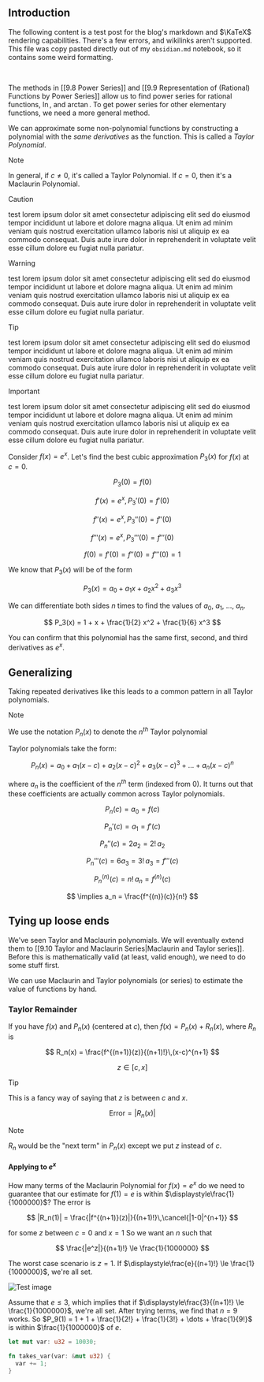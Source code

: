 ## Introduction

The following content is a test post for the blog's markdown and $\KaTeX$ rendering capabilities.
There's a few errors, and wikilinks aren't supported. This file was copy pasted directly out of my
`obsidian.md` notebook, so it contains some weird formatting.

<br />

The methods in [[9.8 Power Series]] and
[[9.9 Representation of (Rational) Functions by Power Series]] allow us to find power series for
rational functions, $\ln$, and $\arctan$. To get power series for other elementary functions, we
need a more general method.

We can approximate some non-polynomial functions by constructing a polynomial with the _same
derivatives_ as the function. This is called a _Taylor Polynomial_.

<!-- prettier-ignore -->
> [!NOTE]
> In general, if $c \neq 0$, it's called a Taylor Polynomial. If $c = 0$, then it's a
> Maclaurin Polynomial.

<!-- prettier-ignore -->
> [!CAUTION]
> test lorem ipsum dolor sit amet consectetur adipiscing elit sed do eiusmod tempor
> incididunt ut labore et dolore magna aliqua. Ut enim ad minim veniam quis nostrud exercitation
> ullamco laboris nisi ut aliquip ex ea commodo consequat. Duis aute irure dolor in reprehenderit in
> voluptate velit esse cillum dolore eu fugiat nulla pariatur.

<!-- prettier-ignore -->
> [!WARNING]
> test lorem ipsum dolor sit amet consectetur adipiscing elit sed do eiusmod tempor
> incididunt ut labore et dolore magna aliqua. Ut enim ad minim veniam quis nostrud exercitation
> ullamco laboris nisi ut aliquip ex ea commodo consequat. Duis aute irure dolor in reprehenderit in
> voluptate velit esse cillum dolore eu fugiat nulla pariatur.

<!-- prettier-ignore -->
> [!TIP]
> test lorem ipsum dolor sit amet consectetur adipiscing elit sed do eiusmod tempor
> incididunt ut labore et dolore magna aliqua. Ut enim ad minim veniam quis nostrud exercitation
> ullamco laboris nisi ut aliquip ex ea commodo consequat. Duis aute irure dolor in reprehenderit in
> voluptate velit esse cillum dolore eu fugiat nulla pariatur.

<!-- prettier-ignore -->
> [!IMPORTANT]
> test lorem ipsum dolor sit amet consectetur adipiscing elit sed do eiusmod tempor
> incididunt ut labore et dolore magna aliqua. Ut enim ad minim veniam quis nostrud exercitation
> ullamco laboris nisi ut aliquip ex ea commodo consequat. Duis aute irure dolor in reprehenderit in
> voluptate velit esse cillum dolore eu fugiat nulla pariatur.

Consider $f(x) = e^x$. Let's find the best cubic approximation $P_3(x)$ for $f(x)$ at $c=0$.

$$
P_3(0) = f(0)
$$

$$
f'(x) = e^x,\,P_3'(0)=f'(0)
$$

$$
f''(x) = e^x,\,P_3''(0) = f''(0)
$$

$$
f'''(x) = e^x,\,P_3'''(0) = f'''(0)
$$

$$
f(0) = f'(0) = f''(0) = f'''(0) = 1
$$

We know that $P_3(x)$ will be of the form

$$
P_3(x) = a_0 + a_1 x + a_2 x^2 + a_3 x^3
$$

We can differentiate both sides $n$ times to find the values of $a_0$, $a_1$, $\dots$, $a_n$.

$$
P_3(x) = 1 + x + \frac{1}{2} x^2 + \frac{1}{6} x^3
$$

You can confirm that this polynomial has the same first, second, and third derivatives as $e^x$.

## Generalizing

Taking repeated derivatives like this leads to a common pattern in all Taylor polynomials.

<!-- prettier-ignore -->
> [!NOTE]
> We use the notation $P_n(x)$ to denote the $n^{th}$ Taylor polynomial

Taylor polynomials take the form:

$$
P_n(x) = a_0 + a_1 (x-c) + a_2(x-c)^2 + a_3 (x-c)^3 + \dots + a_n(x-c)^n
$$

where $a_n$ is the coefficient of the $n^{th}$ term (indexed from 0). It turns out that these
coefficients are actually common across Taylor polynomials.

$$
P_n(c) = a_0 = f(c)
$$

$$
P_n'(c) = a_1 = f'(c)
$$

$$
P_n''(c) = 2 a_2 = 2!\,a_2
$$

$$
P_n'''(c) = 6a_3 = 3!\,a_3 = f'''(c)
$$

$$
P_n^{(n)}(c) = n!\,a_n = f^{(n)}(c)
$$

$$
\implies a_n = \frac{f^{(n)}(c)}{n!}
$$

## Tying up loose ends

We've seen Taylor and Maclaurin polynomials. We will eventually extend them to
[[9.10 Taylor and Maclaurin Series|Maclaurin and Taylor series]]. Before this is mathematically
valid (at least, valid enough), we need to do some stuff first.

We can use Maclaurin and Taylor polynomials (or series) to estimate the value of functions by hand.

### Taylor Remainder

If you have $f(x)$ and $P_n(x)$ (centered at $c$), then $f(x) = P_n(x) + R_n(x)$, where $R_n$ is

$$
R_n(x) = \frac{f^{(n+1)}(z)}{(n+1)!}\,(x-c)^{n+1}
$$

$$
z \in [c,\,x]
$$

<!-- prettier-ignore -->
> [!TIP]
> This is a fancy way of saying that $z$ is between $c$ and $x$.

$$
\text{Error} = \left|R_n(x)\right|
$$

<!-- prettier-ignore -->
> [!NOTE]
> $R_n$ would be the "next term" in $P_n(x)$ except we put $z$ instead of $c$.

#### Applying to $e^x$

How many terms of the Maclaurin Polynomial for $f(x) = e^x$ do we need to guarantee that our
estimate for $f(1) = e$ is within $\displaystyle\frac{1}{1000000}$? The error is

$$
|R_n(1)| = \frac{|f^{(n+1)}(z)|}{(n+1)!}\,\cancel{|1-0|^{n+1}}
$$

for some $z$ between $c=0$ and $x=1$ So we want an $n$ such that

$$
\frac{|e^z|}{(n+1)!} \le \frac{1}{1000000}
$$

The worst case scenario is $z=1$. If $\displaystyle\frac{e}{(n+1)!} \le \frac{1}{1000000}$, we're
all set.

![Test image](https://upload.wikimedia.org/wikipedia/commons/thumb/6/66/SMPTE_Color_Bars.svg/1200px-SMPTE_Color_Bars.svg.png)

Assume that $e \le 3$, which implies that if $\displaystyle\frac{3}{(n+1)!} \le \frac{1}{1000000}$,
we're all set. After trying terms, we find that $n=9$ works. So
$P_9(1) = 1 + 1 + \frac{1}{2!} + \frac{1}{3!} + \dots + \frac{1}{9!}$ is within $\frac{1}{1000000}$
of $e$.

```rust
let mut var: u32 = 10030;

fn takes_var(var: &mut u32) {
  var += 1;
}
```
